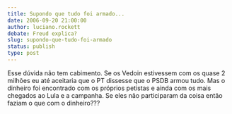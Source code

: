 ```yaml
---
title: Supondo que tudo foi armado...
date: 2006-09-20 21:00:00
author: luciano.rockett
debate: Freud explica?
slug: supondo-que-tudo-foi-armado
status: publish 
type: post
---
```


Esse dúvida não tem cabimento. Se os Vedoin estivessem com os quase 2 milhões eu até aceitaria que o PT dissesse que o PSDB armou tudo. Mas o dinheiro foi encontrado com os próprios petistas e ainda com os mais chegados ao Lula e a campanha. Se eles não participaram da coisa então faziam o que com o dinheiro???  

